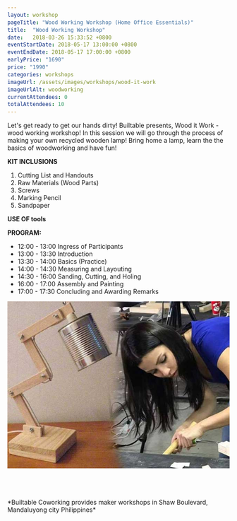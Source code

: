```yaml
---
layout: workshop
pageTitle: "Wood Working Workshop (Home Office Essentials)"
title:  "Wood Working Workshop"
date:   2018-03-26 15:33:52 +0800
eventStartDate: 2018-05-17 13:00:00 +0800
eventEndDate: 2018-05-17 17:00:00 +0800
earlyPrice: "1690"
price: "1990"
categories: workshops
imageUrl: /assets/images/workshops/wood-it-work
imageUrlAlt: woodworking
currentAttendees: 0
totalAttendees: 10
---
```

Let's get ready to get our hands dirty! Builtable presents, Wood it Work - wood working workshop! In this session we will go through the process of making your own recycled wooden lamp! Bring home a lamp, learn the the basics of woodworking and have fun!



**KIT INCLUSIONS**
1. Cutting List and Handouts
2. Raw Materials (Wood Parts)
3. Screws 
4. Marking Pencil
5. Sandpaper

**USE OF tools**

**PROGRAM:**

- 12:00 - 13:00 Ingress of Participants
- 13:00 - 13:30 Introduction
- 13:30 - 14:00 Basics (Practice)
- 14:00 - 14:30 Measuring and Layouting
- 14:30 - 16:00 Sanding, Cutting, and Holing
- 16:00 - 17:00 Assembly and Painting
- 17:00 - 17:30 Concluding and Awarding Remarks

![wooden lamp](/assets/images/workshops/wood-it-work/wooden-lamp.jpg "wooden lamp")

<br>
<br>
<br>
*Builtable Coworking provides maker workshops in Shaw Boulevard, Mandaluyong city Philippines* 